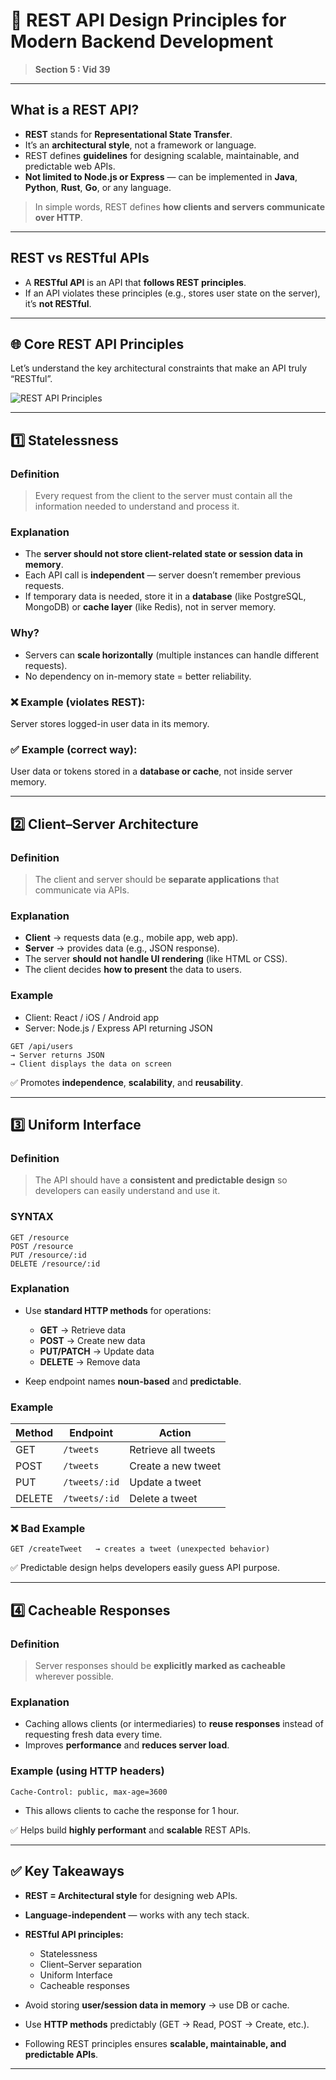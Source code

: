 # 📘 REST API Design Principles for Modern Backend Development

> **Section 5 : Vid 39**

---

## What is a REST API?

- **REST** stands for **Representational State Transfer**.
- It’s an **architectural style**, not a framework or language.
- REST defines **guidelines** for designing scalable, maintainable, and predictable web APIs.
- **Not limited to Node.js or Express** — can be implemented in **Java**, **Python**, **Rust**, **Go**, or any language.

> In simple words, REST defines **how clients and servers communicate over HTTP**.

---

## REST vs RESTful APIs

- A **RESTful API** is an API that **follows REST principles**.
- If an API violates these principles (e.g., stores user state on the server), it’s **not RESTful**.

---

## 🌐 Core REST API Principles

Let’s understand the key architectural constraints that make an API truly “RESTful”.

![REST API Principles](/img/nodejs/rest-principles.png)

---

## 1️⃣ Statelessness

### Definition

> Every request from the client to the server must contain all the information needed to understand and process it.

### Explanation

- The **server should not store client-related state or session data in memory**.
- Each API call is **independent** — server doesn’t remember previous requests.
- If temporary data is needed, store it in a **database** (like PostgreSQL, MongoDB) or **cache layer** (like Redis), not in server memory.

### Why?

- Servers can **scale horizontally** (multiple instances can handle different requests).
- No dependency on in-memory state = better reliability.

### ❌ Example (violates REST):

Server stores logged-in user data in its memory.

### ✅ Example (correct way):

User data or tokens stored in a **database or cache**, not inside server memory.

---

## 2️⃣ Client–Server Architecture

### Definition

> The client and server should be **separate applications** that communicate via APIs.

### Explanation

- **Client** → requests data (e.g., mobile app, web app).
- **Server** → provides data (e.g., JSON response).
- The server **should not handle UI rendering** (like HTML or CSS).
- The client decides **how to present** the data to users.

### Example

- Client: React / iOS / Android app
- Server: Node.js / Express API returning JSON

```http
GET /api/users
→ Server returns JSON
→ Client displays the data on screen
```

✅ Promotes **independence**, **scalability**, and **reusability**.

---

## 3️⃣ Uniform Interface

### Definition

> The API should have a **consistent and predictable design** so developers can easily understand and use it.

### SYNTAX

```http
GET /resource
POST /resource
PUT /resource/:id
DELETE /resource/:id
```

### Explanation

- Use **standard HTTP methods** for operations:

  - **GET** → Retrieve data
  - **POST** → Create new data
  - **PUT/PATCH** → Update data
  - **DELETE** → Remove data

- Keep endpoint names **noun-based** and **predictable**.

### Example

| Method | Endpoint      | Action              |
| ------ | ------------- | ------------------- |
| GET    | `/tweets`     | Retrieve all tweets |
| POST   | `/tweets`     | Create a new tweet  |
| PUT    | `/tweets/:id` | Update a tweet      |
| DELETE | `/tweets/:id` | Delete a tweet      |

### ❌ Bad Example

```http
GET /createTweet   → creates a tweet (unexpected behavior)
```

✅ Predictable design helps developers easily guess API purpose.

---

## 4️⃣ Cacheable Responses

### Definition

> Server responses should be **explicitly marked as cacheable** wherever possible.

### Explanation

- Caching allows clients (or intermediaries) to **reuse responses** instead of requesting fresh data every time.
- Improves **performance** and **reduces server load**.

### Example (using HTTP headers)

```http
Cache-Control: public, max-age=3600
```

- This allows clients to cache the response for 1 hour.

✅ Helps build **highly performant** and **scalable** REST APIs.

---

## ✅ Key Takeaways

- **REST = Architectural style** for designing web APIs.
- **Language-independent** — works with any tech stack.
- **RESTful API principles:**

  - Statelessness
  - Client–Server separation
  - Uniform Interface
  - Cacheable responses

- Avoid storing **user/session data in memory** → use DB or cache.
- Use **HTTP methods** predictably (GET → Read, POST → Create, etc.).
- Following REST principles ensures **scalable, maintainable, and predictable APIs**.

---

